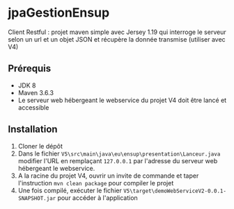 # jpaGestionEnsup

Client Restful : projet maven simple avec Jersey 1.19 qui interroge le serveur selon un url et un objet JSON et récupère la donnée transmise (utiliser avec V4)

## Prérequis

- JDK 8
- Maven 3.6.3
- Le serveur web hébergeant le webservice du projet V4 doit être lancé et accessible

## Installation

1. Cloner le dépôt
2. Dans le fichier `V5\src\main\java\eu\ensup\presentation\Lanceur.java` modifier l'URL en remplaçant `127.0.0.1` par l'adresse du serveur web hébergeant le webservice.
3. A la racine du projet V4, ouvrir un invite de commande et taper l'instruction `mvn clean package` pour compiler le projet
4. Une fois compilé, exécuter le fichier `V5\target\demoWebServiceV2-0.0.1-SNAPSHOT.jar` pour accéder à l'application
